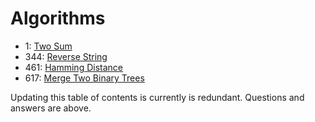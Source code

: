 # Algorithms

* 1: [Two Sum](https://github.com/zderick/Algorithms/blob/master/1.%20Two%20Sum.java)
* 344: [Reverse String](344.%20Reverse%20String.java)
* 461: [Hamming Distance](https://github.com/zderick/Algorithms/blob/master/461.%20Hamming%20Distance.java)
 * 617: [Merge Two Binary Trees](https://github.com/zderick/Algorithms/blob/master/617.%20Merge%20Two%20Binary%20Trees.java)

Updating this table of contents is currently is redundant. Questions and answers are above.
